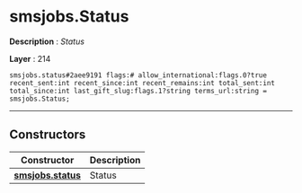 # smsjobs.Status

**Description** : *Status*

**Layer** : 214

```tl
smsjobs.status#2aee9191 flags:# allow_international:flags.0?true recent_sent:int recent_since:int recent_remains:int total_sent:int total_since:int last_gift_slug:flags.1?string terms_url:string = smsjobs.Status;
```

---

## Constructors

| Constructor | Description |
| :---: | :--- |
| [**smsjobs.status**](constructor/smsjobs.status) | Status |